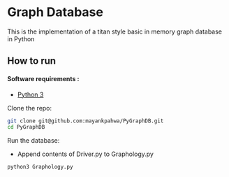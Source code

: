 # Graph Database
This is the implementation of a titan style basic in memory graph database in Python

## How to run

#### Software requirements :

- [Python 3](https://www.python.org/downloads/)

Clone the repo:

```bash
git clone git@github.com:mayankpahwa/PyGraphDB.git
cd PyGraphDB
```

Run the database:

- Append contents of Driver.py to Graphology.py
```bash
python3 Graphology.py 
```
